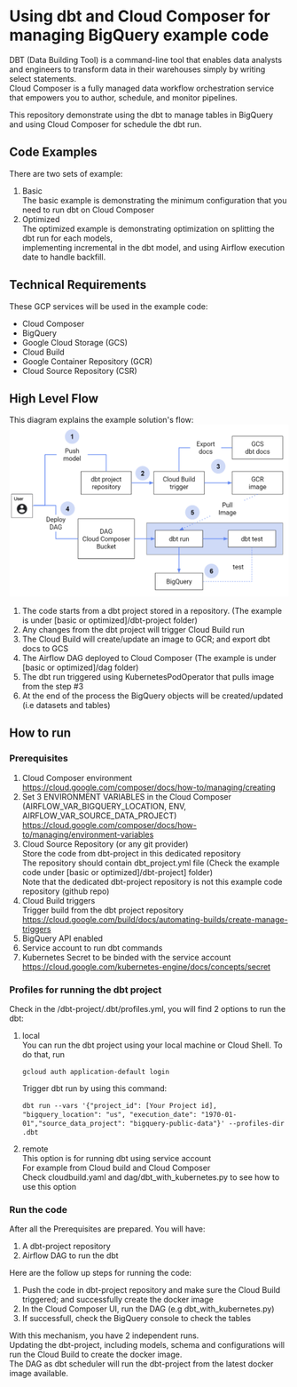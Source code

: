 # Using dbt and Cloud Composer for managing BigQuery example code   

DBT (Data Building Tool) is a command-line tool that enables data analysts and engineers to transform data in their warehouses simply by writing select statements.   
Cloud Composer is a fully managed data workflow orchestration service that empowers you to author, schedule, and monitor pipelines.   
    
This repository demonstrate using the dbt to manage tables in BigQuery and using Cloud Composer for schedule the dbt run.   

## Code Examples
There are two sets of example:   
1. Basic   
    The basic example is demonstrating the minimum configuration that you need to run dbt on Cloud Composer
2. Optimized   
    The optimized example is demonstrating optimization on splitting the dbt run for each models,   
    implementing incremental in the dbt model, and using Airflow execution date to handle backfill.

## Technical Requirements
These GCP services will be used in the example code:   
- Cloud Composer
- BigQuery
- Google Cloud Storage (GCS) 
- Cloud Build
- Google Container Repository (GCR)
- Cloud Source Repository (CSR)

## High Level Flow
This diagram explains the example solution's flow:   
<img src="img/dbt-on-cloud-composer-diagram.PNG" width="700">

1. The code starts from a dbt project stored in a repository. (The example is under [basic or optimized]/dbt-project folder)
2. Any changes from the dbt project will trigger Cloud Build run
3. The Cloud Build will create/update an image to GCR; and export dbt docs to GCS
4. The Airflow DAG deployed to Cloud Composer (The example is under [basic or optimized]/dag folder)
5. The dbt run triggered using KubernetesPodOperator that pulls image from the step \#3
6. At the end of the process the BigQuery objects will be created/updated (i.e datasets and tables)

## How to run

### Prerequisites
1. Cloud Composer environment   
    https://cloud.google.com/composer/docs/how-to/managing/creating
2. Set 3 ENVIRONMENT VARIABLES in the Cloud Composer (AIRFLOW_VAR_BIGQUERY_LOCATION, ENV, AIRFLOW_VAR_SOURCE_DATA_PROJECT)   
    https://cloud.google.com/composer/docs/how-to/managing/environment-variables
3. Cloud Source Repository (or any git provider)   
    Store the code from dbt-project in this dedicated repository   
    The repository should contain dbt_project.yml file (Check the example code under [basic or optimized]/dbt-project] folder)    
    Note that the dedicated dbt-project repository is not this example code repository (github repo)
4. Cloud Build triggers   
    Trigger build from the dbt project repository   
    https://cloud.google.com/build/docs/automating-builds/create-manage-triggers
5. BigQuery API enabled
6. Service account to run dbt commands
7. Kubernetes Secret to be binded with the service account   
    https://cloud.google.com/kubernetes-engine/docs/concepts/secret

### Profiles for running the dbt project
Check in the /dbt-project/.dbt/profiles.yml, you will find 2 options to run the dbt:   
1. local    
    You can run the dbt project using your local machine or Cloud Shell.
    To do that, run     
    ```
    gcloud auth application-default login   
    ```

    Trigger dbt run by using this command:   
    ```
    dbt run --vars '{"project_id": [Your Project id], "bigquery_location": "us", "execution_date": "1970-01-01","source_data_project": "bigquery-public-data"}' --profiles-dir .dbt
    ```
2. remote   
    This option is for running dbt using service account   
    For example from Cloud build and Cloud Composer     
    Check cloudbuild.yaml and dag/dbt_with_kubernetes.py to see how to use this option

### Run the code
After all the Prerequisites are prepared. You will have:   
1. A dbt-project repository
2. Airflow DAG to run the dbt

Here are the follow up steps for running the code:
1. Push the code in dbt-project repository and make sure the Cloud Build triggered; and successfully create the docker image
2. In the Cloud Composer UI, run the DAG (e.g dbt_with_kubernetes.py)
3. If successfull, check the BigQuery console to check the tables

With this mechanism, you have 2 independent runs.   
Updating the dbt-project, including models, schema and configurations will run the Cloud Build to create the docker image.   
The DAG as dbt scheduler will run the dbt-project from the latest docker image available.